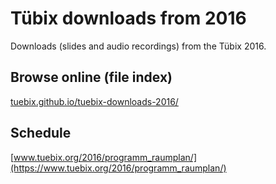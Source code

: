 # Tübix downloads from 2016

Downloads (slides and audio recordings) from the Tübix 2016.

## Browse online (file index)

[tuebix.github.io/tuebix-downloads-2016/](https://tuebix.github.io/tuebix-downloads-2016/)

## Schedule

[www.tuebix.org/2016/programm_raumplan/](https://www.tuebix.org/2016/programm_raumplan/)
